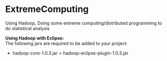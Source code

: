 ExtremeComputing
================
Using Hadoop, Doing some extreme computing/distributed programming to do statistical analysis

<b>Using Hadoop with Eclipse:</b><br>
The following jars are required to be added to your project: <br>
- hadoop-core-1.0.3.jar
= hadoop-eclipse-plugin-1.0.3.jar
